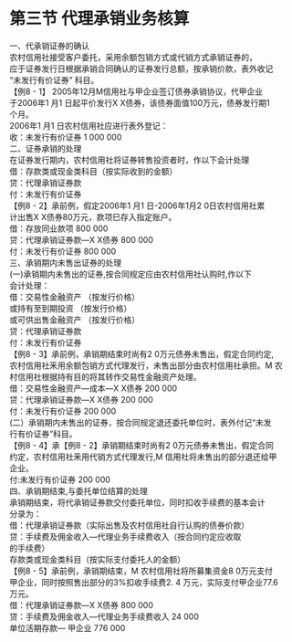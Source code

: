 # 第三节 代理承销业务核算

一、代承销证券的确认<br />
      农村信用社接受客户委托，采用余额包销方式或代销方式承销证券的，<br />
      应于证券发行日根据承销合同确认的证券发行总额，按承销价款，表外收记<br />
      “未发行有价证券” 科目。<br />
      【例8 - 1】 2005年12月M信用社与甲企业签订债券承销协议，代甲企业<br />
      于2006年1 月1 日起平价发行X X债券，该债券面值100万元，债券发行期1<br />
      个月。<br />
      2006年1 月1 日农村信用社应进行表外登记：<br />
      收：未发行有价证券 1 000 000<br />
      二、证券承销的处理<br />
      在证券发行期内，农村信用社将证券转售投资者时，作以下会计处理<br />
      借：存款类或现金类科目（按实际收到的金额）<br />
      贷：代理承销证券款<br />
      付：未发行有价证券<br />
      【例8 - 2】承前例，假定2006年1 月1 日-2006年1月2 0日农村信用社累<br />
      计出售X X债券80万元，款项巳存入指定账户。<br />
      借：存放同业款项 800 000<br />
      贷：代理承销证券款—X X债券 800 000<br />
      付：未发行有价证券 800 000<br />
      三、承销期内未售出证券的处理<br />
      (一)承销期内未售出的证券,按合同规定应由农村信用社认购时,作以下<br />
      会计处理：<br />
      借：交易性金融资产 （按发行价格）<br />
      或持有至到期投资 （按发行价格）<br />
      或可供出售金融资产 （按发行价格）<br />
      贷：代理承销证券款<br />
      付：未发行有价证券<br />
      【例8 - 3】承前例，承销期结束时尚有2 0万元债券未售出，假定合同约定,<br />
      农村信用社釆用余额包销方式代理发行，未售出部分由农村信用社承担。M 农<br />
      村信用社根据持有目的将其转作交易性金融资产处理。<br />
      借：交易性金融资产—成本—X X债券 200 000<br />
      贷：代理承销证券款—X X债券 200 000<br />
      付：未发行有价证券 200 000<br />
      (二）承销期内未售出的证券，按合同规定退还委托单位时，表外付记“未发<br />
      行有价证券”科目。<br />
      【例8 - 4】承【例8 - 2】承销期结束时尚有2 0万元债券未售出，假定合同<br />
      约定，农村信用社釆用代销方式代理发行,M 信用社将未售出的部分退还给甲<br />
      企业。<br />
      付:未发行有价证券 200 000<br />
      四、承销期结束,与委托单位结算的处理<br />
      承销期结束，将代承销证券款交付委托单位，同时扣收手续费的基本会计<br />
      分录为：<br />
      借：代理承销证券款（实际出售及农村信用社自行认购的债券价款）<br />
      贷：手续费及佣金收入—代理业务手续费收入（按合同约定应收取<br />
      的手续费）<br />
      存款类或现金类科目（按实际支付委托人的金额）<br />
      【例8 - 5】承前例，承销期结束，M 农村信用社将所募集资金8 0万元支付<br />
      甲企业，同时按照售出部分的3%扣收手续费2. 4 万元，实际支付甲企业77.6<br />
      万元。<br />
      借：代理承销证券款—X X债券 800 000<br />
      贷：手续费及佣金收入—代理业务手续费收入 24 000
      <br />
    单位活期存款— 甲企业 776 000
